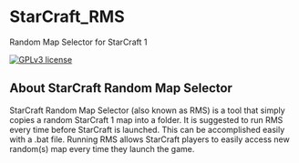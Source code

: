 StarCraft_RMS
=============

Random Map Selector for StarCraft 1

[![GPLv3 license](https://img.shields.io/badge/License-GPLv3-blue.svg)](http://perso.crans.org/besson/LICENSE.html)

## About StarCraft Random Map Selector

 StarCraft Random Map Selector (also known as RMS) is a tool that simply copies a random StarCraft 1 map into a folder. It is suggested to run RMS every time before StarCraft is launched. This can be accomplished easily with a .bat file. Running RMS allows StarCraft players to easily access new random(s) map every time they launch the game.


